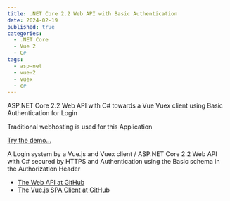 ```yaml
---
title: .NET Core 2.2 Web API with Basic Authentication
date: 2024-02-19
published: true
categories:
  - .NET Core
  - Vue 2
  - C#
tags:
  - asp-net
  - vue-2
  - vuex
  - c#
---
```



ASP.NET Core 2.2 Web API with C# towards a Vue Vuex client using Basic Authentication for Login

Traditional webhosting is used for this Application

<a href="https://basic.auth.client.core.persteenolsen.com" target="_blank" title="Basic Authentication">Try the demo...</a>

<p>A Login system by a Vue.js and Vuex client / ASP.NET Core 2.2 Web API with C# secured by HTTPS and Authentication using the Basic schema in the Authorization Header</p>

<ul>
<li><a href="https://github.com/persteenolsen/aspnet-core-basic-authentication-api" target="_blank">The Web API at GitHub</a></li>
<li><a href="https://github.com/persteenolsen/vue-basic-authentication-client" target="_blank">The Vue.js SPA Client at GitHub</a></li>
</ul>